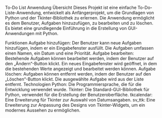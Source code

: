 To-Do List Anwendung
Übersicht
Dieses Projekt ist eine einfache To-Do-Liste-Anwendung, entwickelt als Anfängerprojekt, um die Grundlagen von Python und der Tkinter-Bibliothek zu erlernen. Die Anwendung ermöglicht es dem Benutzer, Aufgaben hinzuzufügen, zu bearbeiten und zu löschen. Es bietet eine grundlegende Einführung in die Erstellung von GUI-Anwendungen mit Python.

Funktionen
Aufgabe hinzufügen: Der Benutzer kann neue Aufgaben hinzufügen, indem er ein Eingabefenster ausfüllt. Die Aufgaben umfassen einen Namen, ein Datum und eine Priorität.
Aufgabe bearbeiten: Bestehende Aufgaben können bearbeitet werden, indem der Benutzer auf den „Ändern“-Button klickt. Ein neues Eingabefenster wird geöffnet, in dem die bestehenden Werte angezeigt und bearbeitet werden können.
Aufgabe löschen: Aufgaben können entfernt werden, indem der Benutzer auf den „Löschen“-Button klickt. Die ausgewählte Aufgabe wird aus der Liste entfernt.
Technologien
Python: Die Programmiersprache, die für die Entwicklung verwendet wurde.
Tkinter: Die Standard-GUI-Bibliothek für Python, verwendet für die Erstellung der Benutzeroberfläche.
tkcalendar: Eine Erweiterung für Tkinter zur Auswahl von Datumsangaben.
sv_ttk: Eine Erweiterung zur Anpassung des Designs von Tkinter-Widgets, um ein modernes Aussehen zu ermöglichen.
